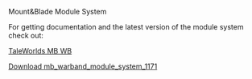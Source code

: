 Mount&Blade Module System

For getting documentation and the latest version of the module system check out:

[TaleWorlds MB WB](https://www.taleworlds.com/en/Games/Warband)

[Download mb_warband_module_system_1171](https://download.taleworlds.com/mb_warband_module_system_1171.zip)

